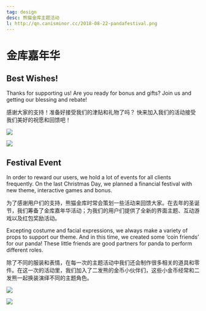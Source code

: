 ```yaml
---
tag: design
desc: 熊猫金库主题活动
l: http://qn.canisminor.cc/2018-08-22-pandafestival.png
---
```


# 金库嘉年华

## Best Wishes!

Thanks for supporting us! Are you ready for bonus and gifts?
Join us and getting our blessing and rebate!

感谢大家的支持！准备好接受我们的津贴和礼物了吗？
快来加入我们的活动接受我们美好的祝愿和回馈吧！

![](http://qn.canisminor.cc/2018-08-22-festival-2.png)

![](http://qn.canisminor.cc/2018-08-22-festival-1.png)

## Festival Event

In order to reward our users, we hold a lot of events for all clients frequently. On the last Christmas Day, we planned a financial festival with new theme, interactive games and bonus.

为了感谢用户们的支持，熊猫金库时常会策划一些活动来回馈大家。在去年的圣诞节，我们筹备了金库嘉年华活动；为我们的用户们提供了全新的界面主题、互动游戏以及红包奖励活动。

Excepting costume and facial expressions, we always make a variety of props to support our theme. And in this time, we created some ‘coin friends’ for our panda! These little friends are good partners for panda to perform different roles.

除了不同的服装和表情，在每一次的主题活动中我们还会制作很多相关的道具和零件。在这一次的活动里，我们加入了二发熊的金币小伙伴们，这些小金币经常和二发熊一起换装演绎不同的主题角色。

![](http://qn.canisminor.cc/2018-08-22-festival-3.png)

![](http://qn.canisminor.cc/2018-08-22-festival-4.png)
